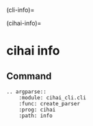 (cli-info)=

(cihai-info)=

# cihai info

## Command

```{eval-rst}
.. argparse::
    :module: cihai_cli.cli
    :func: create_parser
    :prog: cihai
    :path: info
```
